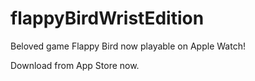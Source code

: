# flappyBirdWristEdition

Beloved game Flappy Bird now playable on Apple Watch!

Download from App Store now.
